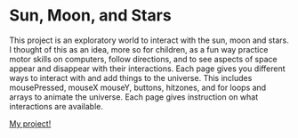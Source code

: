 # Sun, Moon, and Stars

This project is an exploratory world to interact with the sun, moon and stars. I thought of this as an idea, more so for children, as a fun way practice motor skills on computers, follow directions, and to see aspects of space appear and disappear with their interactions. Each page gives you different ways to interact with and add things to the universe. This includes mousePressed, mouseX mouseY, buttons, hitzones, and for loops and arrays to animate the universe. Each page gives instruction on what interactions are available.

[My project!](http://hxm337.github.io/CIM-540/Homework/midterm)

